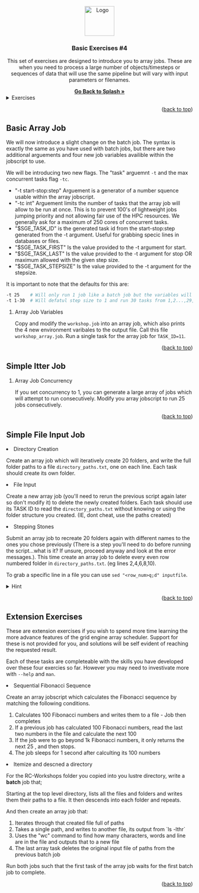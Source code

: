 <div id="top"></div>

<!-- PROJECT SHIELDS -->
<!--
*** I'm using markdown "reference style" links for readability.
*** Reference links are enclosed in brackets [ ] instead of parentheses ( ).
*** See the bottom of this document for the declaration of the reference variables
*** for contributors-url, forks-url, etc. This is an optional, concise syntax you may use.

[![Contributors](https://img.shields.io/github/contributors/universityofsussex-its/RC-Workshops.svg?style=for-the-badge)](https://github.com/universityofsussex-its/RC-Workshops/graphs/contributors)
[![Forks](https://img.shields.io/github/forks/universityofsussex-its/RC-Workshops.svg?style=for-the-badge)](https://github.com/universityofsussex-its/RC-Workshops/network/members)
[![Stargazers][stars-shield]][stars-url]
[![Issues](https://img.shields.io/github/issues/universityofsussex-its/RC-Workshops.svg?style=for-the-badge)](https://github.com/universityofsussex-its/RC-Workshops/issues)



<!-- PROJECT LOGO -->

<div align="center">
  <a href="https://universityofsussex-rc.github.io/Workshops/">
    <img src="../../../images/logo.png" alt="Logo" width="80" height="80">
  </a>

  <h3 align="center">Basic Exercises #4</h3>
  <p align="center">
    This set of exercises are designed to introduce you to array jobs. These are when you need to process a large number of objects/timesteps or sequences of data that will use the same pipeline but will vary with input parameters or filenames.
  </p>
    <a href="https://universityofsussex-rc.github.io/Workshops/"><strong>Go Back to Splash »</strong></a>
    <br />
</div>
<!-- TABLE OF CONTENTS -->
<details>
  <summary>Exercises</summary>
  <ol>
    <li><a href="#basic-array-job">Basic Array Job</a></li>
    <li><a href="#simple-itter-job">Simple Itter Job</a></li>
    <li><a href="#simple-file-input-job">Simple File Input Job</a></li>
    <li><a href="#extension-exercises">Extension Exercises</a></li>
  </ol>
</details>

<p align="right">(<a href="#top">back to top</a>)</p>

## Basic Array Job

We will now introduce a slight change on the batch job. The syntax is exactly the same as you have used with batch jobs, but there are two additional arguements and four new job variables availible within the jobscript to use.



We will be introducing two new flags. The "task" arguemnt `-t` and the max concurrent tasks flag `-tc`.

<ul>
<li> "-t start-stop:step" Arguement is a generator of a number squence usable within the array jobscript. </li>
<li> "-tc int" Arguement limits the number of tasks that the array job will allow to be run at once. This is to prevent 100's of lightweight jobs jumping priority and not allowing fair use of the HPC resources. We generally ask for a maximum of 250 cores of concurrent tasks. </li>
<li> "$SGE_TASK_ID" is the generated task id from the start-stop:step generated from the -t argument. Useful for grabbing specic lines in databases or files. </li>
<li> "$SGE_TASK_FIRST" Is the value provided to the -t argument for start. </li>
<li> "$SGE_TASK_LAST" Is the value provided to the -t argument for stop OR maximum allowed with the given step size. </li>
<li> "$SGE_TASK_STEPSIZE" Is the value provided to the -t argument for the stepsize. </li>
</ul>

It is important to note that the defaults for this are:

```bash
-t 25    # Will only run 1 job like a batch job but the variables will be set that the SGE_TASK_ID is 25
-t 1-30  # Will defatul step size to 1 and run 30 tasks from 1,2...,29,30.
```

<ol>
<li> Array Job Variables </li>

Copy and modify the ``workshop.job`` into an array job, which also prints the 4 new environment varibales to the output file. Call this file ``workshop_array.job``. Run a single task for the array job for `TASK_ID=11`.
</ol>

<p align="right">(<a href="#top">back to top</a>)</p>

## Simple Itter Job

<ol>
<li> Array Job Concurrency </li>

If you set concurrency to 1, you can generate a large array of jobs which will attempt to run consecutively. Modify you array jobscript to run 25 jobs consecutively.

</ol>
<p align="right">(<a href="#top">back to top</a>)</p>

## Simple File Input Job

<li> Directory Creation </li>

Create an array job which will iteratively create 20 folders, and write the full folder paths to a file ``directory_paths.txt``, one on each line. Each task should create its own folder.

<li> File Input </li>

Create a new array job (you'll need to rerun the previous script again later so don't modify it) to delete the newly created folders. Each task should use its TASK ID to read the ``directory_paths.txt`` without knowing or using the folder structure you created. (IE, dont cheat, use the paths created)

<li> Stepping Stones </li>

Submit an array job to recreate 20 folders again with different names to the ones you chose previously (There is a step you'll need to do before running the script...what is it? If unsure, proceed anyway and look at the error messages.). This time create an array job to delete every even row numbered folder in ``directory_paths.txt``. (eg lines 2,4,6,8,10).

To grab a specific line in a file you can use `sed "<row_num>q;d" inputfile`. 

<details>
<summary>Hint</summary>

```bash
filepath_to_delete=$(sed "${SGE_TASK_ID}q;d" directory_paths.txt)
```

</details>

<p align="right">(<a href="#top">back to top</a>)</p>

## Extension Exercises

These are extension exercises if you wish to spend more time learning the more advance features of the grid engine array scheduler. Support for these is not provided for you, and solutions will be self evident of reaching the requested result. 

Each of these tasks are completeable with the skills you have developed over these four exercies so far. However you may need to investivate more with `--help` and `man`. 

<li> Sequential Fibonacci Sequence </li>

Create an array jobscript which calculates the Fibonacci sequence by matching the following conditions.
<ol>
<li> Calculates 100 Fibonacci numbers and writes them to a file - Job then completes </li>
<li> If a previous job has calculated 100 Fibonacci numbers, read the last two numbers in the file and calculate the next 100 </li>
<li> If the job were to go beyond 1k Fibonacci numbers, it only returns the next 25 , and then stops. </li>
<li> The job sleeps for 1 second after calculting its 100 numbers </li>
</ol>

<li> Itemize and descned a directory </li>

For the RC-Workshops folder you copied into you lustre directory, write a <strong>batch</strong> job that;

Starting at the top level directory, lists all the files and folders and writes them their paths to a file. It then descends into each folder and repeats.

And then create an array job that:
<ol>
<li> Iterates through that created file full of paths </li>
<li> Takes a single path, and writes to another file, its output from `ls -lthr`</li>
<li> Uses the "wc" command to find how many characters, words and line are in the file and outputs that to a new file </li>
<li> The last array task deletes the original input file of paths from the previous batch job </li>
</ol>

Run both jobs such that the first task of the array job waits for the first batch job to complete.


<p align="right">(<a href="#top">back to top</a>)</p>

<!-- MARKDOWN LINKS & IMAGES -->
<!-- https://www.markdownguide.org/basic-syntax/#reference-style-links -->
[contributors-shield]: https://img.shields.io/github/contributors/universityofsussex-its/RC-Workshops.svg?style=for-the-badge
[contributors-url]: https://github.com/universityofsussex-rc/Workshops/graphs/contributors
[forks-shield]: https://img.shields.io/github/forks/universityofsussex-its/RC-Workshops.svg?style=for-the-badge
[forks-url]: https://github.com/universityofsussex-rc/Workshops/network/members
[stars-shield]: https://img.shields.io/github/stars/universityofsussex-its/RC-Workshops.svg?style=for-the-badge
[stars-url]: https://github.com/universityofsussex-rc/Workshops/stargazers
[issues-shield]: https://img.shields.io/github/issues/universityofsussex-its/RC-Workshops.svg?style=for-the-badge
[issues-url]: https://github.com/universityofsussex-rc/Workshops/issues
